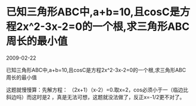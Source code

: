 # 已知三角形ABC中,a+b=10,且cosC是方程2x^2-3x-2=0的一个根,求三角形ABC周长的最小值
2009-02-22

已知三角形ABC中,a+b=10,且cosC是方程2x^2-3x-2=0的一个根,求三角形ABC周长的最小值

这题就慢慢算：先解方程： （2x+1）（x-2）=0.取x=2，cos必须小于一（临边比斜边吗）而这时是2 ，真是无法可想，这题就没法做了，反正x=-1/2更不对了。
